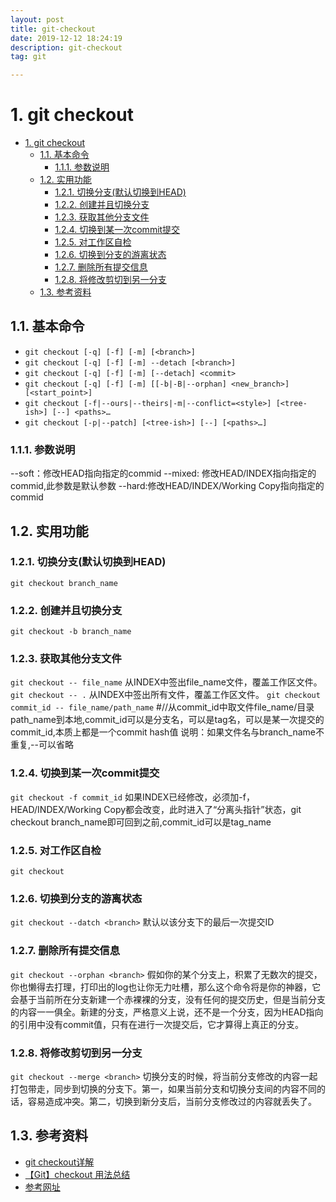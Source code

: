 ```yaml
---
layout: post
title: git-checkout
date: 2019-12-12 18:24:19
description: git-checkout
tag: git

---
```


# 1. git checkout

- [1. git checkout](#1-git-checkout)
  - [1.1. 基本命令](#11-基本命令)
    - [1.1.1. 参数说明](#111-参数说明)
  - [1.2. 实用功能](#12-实用功能)
    - [1.2.1. 切换分支(默认切换到HEAD)](#121-切换分支默认切换到head)
    - [1.2.2. 创建并且切换分支](#122-创建并且切换分支)
    - [1.2.3. 获取其他分支文件](#123-获取其他分支文件)
    - [1.2.4. 切换到某一次commit提交](#124-切换到某一次commit提交)
    - [1.2.5. 对工作区自检](#125-对工作区自检)
    - [1.2.6. 切换到分支的游离状态](#126-切换到分支的游离状态)
    - [1.2.7. 删除所有提交信息](#127-删除所有提交信息)
    - [1.2.8. 将修改剪切到另一分支](#128-将修改剪切到另一分支)
  - [1.3. 参考资料](#13-参考资料)

## 1.1. 基本命令

- `git checkout [-q] [-f] [-m] [<branch>]`
- `git checkout [-q] [-f] [-m] --detach [<branch>]`
- `git checkout [-q] [-f] [-m] [--detach] <commit>`
- `git checkout [-q] [-f] [-m] [[-b|-B|--orphan] <new_branch>] [<start_point>]`
- `git checkout [-f|--ours|--theirs|-m|--conflict=<style>] [<tree-ish>] [--] <paths>…​`
- `git checkout [-p|--patch] [<tree-ish>] [--] [<paths>…]`
  
### 1.1.1. 参数说明

--soft：修改HEAD指向指定的commid
--mixed: 修改HEAD/INDEX指向指定的commid,此参数是默认参数
--hard:修改HEAD/INDEX/Working Copy指向指定的commid

## 1.2. 实用功能

### 1.2.1. 切换分支(默认切换到HEAD)

`git checkout branch_name`

### 1.2.2. 创建并且切换分支

`git checkout -b branch_name`

### 1.2.3. 获取其他分支文件

`git checkout -- file_name`  从INDEX中签出file_name文件，覆盖工作区文件。
`git checkout -- .`          从INDEX中签出所有文件，覆盖工作区文件。
`git checkout commit_id -- file_name/path_name`  #//从commit_id中取文件file_name/目录path_name到本地,commit_id可以是分支名，可以是tag名，可以是某一次提交的commit_id,本质上都是一个commit hash值
说明：如果文件名与branch_name不重复,--可以省略

### 1.2.4. 切换到某一次commit提交

`git checkout -f commit_id`
如果INDEX已经修改，必须加-f，HEAD/INDEX/Working Copy都会改变，此时进入了“分离头指针”状态，git checkout branch_name即可回到之前,commit_id可以是tag_name

### 1.2.5. 对工作区自检

`git checkout`

### 1.2.6. 切换到分支的游离状态

`git checkout --datch <branch>`
默认以该分支下的最后一次提交ID

### 1.2.7. 删除所有提交信息

`git checkout --orphan <branch>`
假如你的某个分支上，积累了无数次的提交，你也懒得去打理，打印出的log也让你无力吐槽，那么这个命令将是你的神器，它会基于当前所在分支新建一个赤裸裸的分支，没有任何的提交历史，但是当前分支的内容一一俱全。新建的分支，严格意义上说，还不是一个分支，因为HEAD指向的引用中没有commit值，只有在进行一次提交后，它才算得上真正的分支。

### 1.2.8. 将修改剪切到另一分支

`git checkout --merge <branch>`
切换分支的时候，将当前分支修改的内容一起打包带走，同步到切换的分支下。第一，如果当前分支和切换分支间的内容不同的话，容易造成冲突。第二，切换到新分支后，当前分支修改过的内容就丢失了。

## 1.3. 参考资料

- [git checkout详解](https://www.cnblogs.com/hutaoer/archive/2013/05/07/git_checkout.html)
- [【Git】checkout 用法总结](https://www.jianshu.com/p/cad4d2ec4da5)
- [参考网址](https://git-scm.com/docs/git-checkout)
